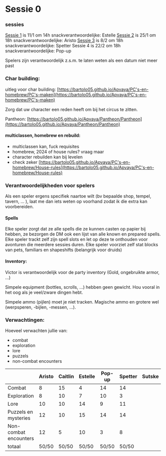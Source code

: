 # Sessie 0
### sessies
[Sessie 1](../Avonturen/Sessie%201%20De%20trek.md) is 11/1 om 14h snackverantwoordelijke: Estelle
[Sessie 2](../Avonturen/Sessie%202%20reclame%20op%20het%20handelsplein.md) is 25/1 om 18h snackverantwoordelijke: Aristo
[Sessie 3](../Avonturen/Sessie%203%20Het%20handelsplein%20continued.md) is 8/2 om 18h snackverantwoordelijke: Spetter
Sessie 4 is 22/2 om 18h snackverantwoordelijke: Pop-up

  

Spelers zijn verantwoordelijk z.s.m. te laten weten als een datum niet meer past
 

### Char building:
uitleg voor char building: [https://bartolo05.github.io/Apvaya/PC's-en-homebrew/PC's-maken](https://bartolo05.github.io/Apvaya/PC's-en-homebrew/PC's-maken)

Zorg dat uw character een reden heeft om bij het circus te zitten.

Pantheon: [https://bartolo05.github.io/Apvaya/Pantheon/Pantheon](https://bartolo05.github.io/Apvaya/Pantheon/Pantheon)


#### multiclassen, homebrew en rebuild:

- multiclassen kan, fuck requisites
- homebrew, 2024 of house rules? vraag maar
- character rebuilden kan bij levelen
- check zeker [https://bartolo05.github.io/Apvaya/PC's-en-homebrew/House-rules](https://bartolo05.github.io/Apvaya/PC's-en-homebrew/House-rules)



### Verantwoordelijkheden voor spelers
Als een speler ergens specifiek naartoe wilt (bv bepaalde shop, tempel, tavern, … ), laat me dan iets weten op voorhand zodat ik die extra kan voorbereiden.

#### Spells
Elke speler zorgt dat ze alle spells die ze kunnen casten op papier bij hebben, ze bezorgen de DM ook een lijst van alle known en prepared spells.
Elke speler trackt zelf zijn spell slots en let op deze te onthouden voor avonturen die meerdere sessies duren.
Elke speler voorziet zelf stat blocks van pets, familiars en shapeshifts (belangrijk voor druids)

#### Inventory:
Victor is verantwoordelijk voor de party inventory (Gold, ongebruikte armor, …)

Simpele equipment (bottles, scrolls, …) hebben geen gewicht. Hou vooral in het oog als je veel/zware dingen hebt.

Simpele ammo (pijlen) moet je niet tracken. Magische ammo en grotere wel (werpsperen, -bijlen, -messen, …).

### Verwachtingen:
Hoeveel verwachten jullie van:
- combat   
- exploration
- lore
- puzzels
- non-combat encounters

|                       | Aristo | Caitlin | Estelle | Pop-up | Spetter | Sutske | Totaal |
| --------------------- | ------ | ------- | ------- | ------ | ------- | ------ | ------ |
| Combat                | 8      | 15      | 4       | 14     | 14      |        | 55     |
| Exploration           | 8      | 10      | 7       | 10     | 3       |        | 38     |
| Lore                  | 10     | 10      | 14      | 9      | 11      |        | 54     |
| Puzzels en mysteries  | 12     | 10      | 15      | 14     | 14      |        | 65     |
| Non-combat encounters | 12     | 5       | 10      | 3      | 8       |        | 38     |
| totaal                | 50/50  | 50/50   | 50/50   | 50/50  | 50/50   |        |        |